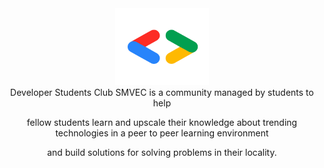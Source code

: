 <center><img src="./assets/img/dsc-01.png" style="width:150px"></center>

<center> Developer Students Club SMVEC is a community managed by students to help

fellow students learn and upscale their knowledge about trending technologies in a peer to peer learning environment

and build solutions for solving problems in their locality.</center>
